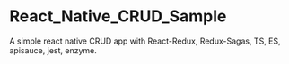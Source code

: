 # React_Native_CRUD_Sample
A simple react native CRUD app with React-Redux, Redux-Sagas, TS, ES, apisauce, jest, enzyme.
